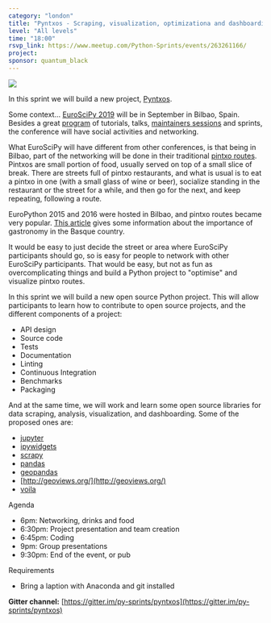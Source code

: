 ```yaml
---
category: "london"
title: "Pyntxos - Scraping, visualization, optimizationa and dashboarding"
level: "All levels"
time: "18:00"
rsvp_link: https://www.meetup.com/Python-Sprints/events/263261166/
project:
sponsor: quantum_black
---
```


![](https://tesis2012.files.wordpress.com/2012/03/pintxos_bar.jpg)

In this sprint we will build a new project, [Pyntxos](https://github.com/python-sprints/pyntxos).

Some context... [EuroSciPy 2019](https://www.euroscipy.org/2019/) will be in September in Bilbao, Spain.
Besides a great [program](https://www.euroscipy.org/2019/program.html) of tutorials, talks,
[maintainers sessions](https://www.euroscipy.org/2019/maintainers.html) and sprints, the conference will
have social activities and networking.

What EuroSciPy will have different from other conferences, is that being in Bilbao, part of the networking
will be done in their traditional [pintxo routes](https://en.wikipedia.org/wiki/Pincho). Pintxos are small
portion of food, usually served on top of a small slice of break. There are streets full of pintxo restaurants,
and what is usual is to eat a pintxo in one (with a small glass of wine or beer), socialize standing in the
restaurant or the street for a while, and then go for the next, and keep repeating, following a route.

EuroPython 2015 and 2016 were hosted in Bilbao, and pintxo routes became very popular.
[This article](http://travel.cnn.com/san-sebastians-amazing-street-michelin-experience-736551/)
gives some information about the importance of gastronomy in the Basque country.

It would be easy to just decide the street or area where EuroSciPy participants should go, so
is easy for people to network with other EuroSciPy participants. That would be easy, but not as fun as
overcomplicating things and build a Python project to "optimise" and visualize pintxo routes.

In this sprint we will build a new open source Python project. This will allow participants to learn
how to contribute to open source projects, and the different components of a project:

- API design
- Source code
- Tests
- Documentation
- Linting
- Continuous Integration
- Benchmarks
- Packaging

And at the same time, we will work and learn some open source libraries for data scraping, analysis,
visualization, and dashboarding. Some of the proposed ones are:

- [jupyter](https://jupyter.org/)
- [ipywidgets](https://ipywidgets.readthedocs.io/en/stable/)
- [scrapy](https://scrapy.org/)
- [pandas](https://pandas.pydata.org)
- [geopandas](http://geopandas.org/)
- [http://geoviews.org/](http://geoviews.org/)
- [voila](https://github.com/QuantStack/voila)

Agenda

- 6pm: Networking, drinks and food
- 6:30pm: Project presentation and team creation
- 6:45pm: Coding
- 9pm: Group presentations
- 9:30pm: End of the event, or pub

Requirements

- Bring a laption with Anaconda and git installed

**Gitter channel:** [https://gitter.im/py-sprints/pyntxos](https://gitter.im/py-sprints/pyntxos)
